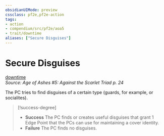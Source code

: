 ```yaml
---
obsidianUIMode: preview
cssclass: pf2e,pf2e-action
tags:
- action
- compendium/src/pf2e/aoa5
- trait/downtime
aliases: ["Secure Disguises"]
---
```

# Secure Disguises
[downtime](downtime.md "Downtime Action & Ability Trait")  
*Source: Age of Ashes #5: Against the Scarlet Triad p. 24*  


The PC tries to find disguises of a certain type (guards, for example, or socialites).

> [!success-degree] 
> - **Success** The PC finds or creates useful disguises that grant 1 Edge Point that the PCs can use for maintaining a cover identity.
> - **Failure** The PC finds no disguises.